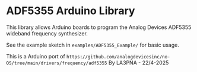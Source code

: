 # ADF5355 Arduino Library

This library allows Arduino boards to program the Analog Devices ADF5355 wideband frequency synthesizer.

See the example sketch in `examples/ADF5355_Example/` for basic usage.

This is a Arduino port of `https://github.com/analogdevicesinc/no-OS/tree/main/drivers/frequency/adf5355` 
By LA3PNA - 22/4-2025